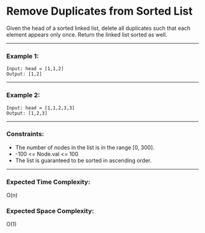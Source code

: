 # Remove Duplicates from Sorted List

Given the head of a sorted linked list, delete all duplicates such that each element appears only once. Return the linked list sorted as well.

---

### Example 1:

```
Input: head = [1,1,2]
Output: [1,2]
```

---

### Example 2:

```
Input: head = [1,1,2,3,3]
Output: [1,2,3]
```

---

### Constraints:

- The number of nodes in the list is in the range [0, 300].
- -100 <= Node.val <= 100
- The list is guaranteed to be sorted in ascending order.

---

### Expected Time Complexity:

O(n)

### Expected Space Complexity:

O(1)
